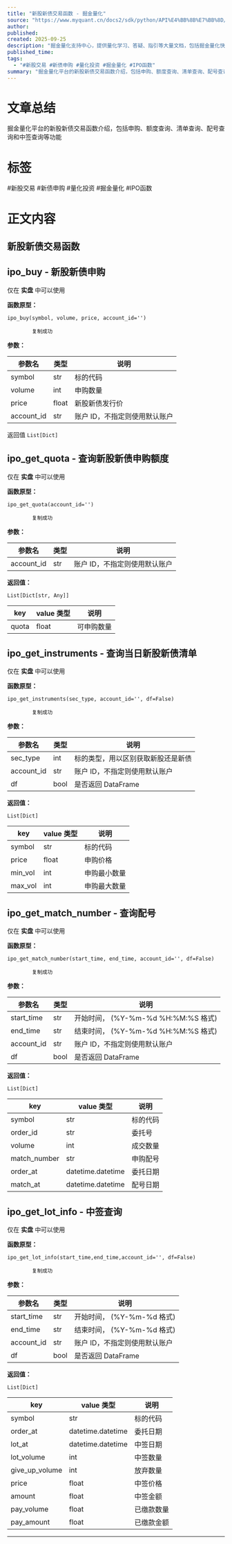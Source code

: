 ```yaml
---
title: "新股新债交易函数 - 掘金量化"
source: "https://www.myquant.cn/docs2/sdk/python/API%E4%BB%8B%E7%BB%8D/%E6%96%B0%E8%82%A1%E6%96%B0%E5%80%BA%E4%BA%A4%E6%98%93%E5%87%BD%E6%95%B0.html#ipo-buy-%E6%96%B0%E8%82%A1%E6%96%B0%E5%80%BA%E7%94%B3%E8%B4%AD"
author:
published:
created: 2025-09-25
description: "掘金量化支持中心，提供量化学习、答疑、指引等大量文档，包括掘金量化快速入门、操作指引、Python SDK内容、C++ SDK内容、C# SDK内容、Matlab SDK内容、基础数据、行情数据、量化数据、常见问题、量化工具等文档"
published_time:
tags:
  - "#新股交易 #新债申购 #量化投资 #掘金量化 #IPO函数"
summary: "掘金量化平台的新股新债交易函数介绍，包括申购、额度查询、清单查询、配号查询和中签查询等功能"
---
```

# 文章总结
掘金量化平台的新股新债交易函数介绍，包括申购、额度查询、清单查询、配号查询和中签查询等功能
# 标签
#新股交易 #新债申购 #量化投资 #掘金量化 #IPO函数
# 正文内容
## 新股新债交易函数

## ipo\_buy - 新股新债申购

仅在 **实盘** 中可以使用

**函数原型：**

```
ipo_buy(symbol, volume, price, account_id='')
 
        复制成功
```

**参数：**

| 参数名 | 类型 | 说明 |
| --- | --- | --- |
| symbol | str | 标的代码 |
| volume | int | 申购数量 |
| price | float | 新股新债发行价 |
| account\_id | str | 账户 ID，不指定则使用默认账户 |

返回值 `List[Dict]`

## ipo\_get\_quota - 查询新股新债申购额度

仅在 **实盘** 中可以使用

**函数原型：**

```
ipo_get_quota(account_id='')
 
        复制成功
```

**参数：**

| 参数名 | 类型 | 说明 |
| --- | --- | --- |
| account\_id | str | 账户 ID，不指定则使用默认账户 |

**返回值：**

`List[Dict[str, Any]]`

| key | value 类型 | 说明 |
| --- | --- | --- |
| quota | float | 可申购数量 |

## ipo\_get\_instruments - 查询当日新股新债清单

仅在 **实盘** 中可以使用

**函数原型：**

```
ipo_get_instruments(sec_type, account_id='', df=False)
 
        复制成功
```

**参数：**

| 参数名 | 类型 | 说明 |
| --- | --- | --- |
| sec\_type | int | 标的类型，用以区别获取新股还是新债 |
| account\_id | str | 账户 ID，不指定则使用默认账户 |
| df | bool | 是否返回 DataFrame |

**返回值：**

`List[Dict]`

| key | value 类型 | 说明 |
| --- | --- | --- |
| symbol | str | 标的代码 |
| price | float | 申购价格 |
| min\_vol | int | 申购最小数量 |
| max\_vol | int | 申购最大数量 |

## ipo\_get\_match\_number - 查询配号

仅在 **实盘** 中可以使用

**函数原型：**

```
ipo_get_match_number(start_time, end_time, account_id='', df=False)
 
        复制成功
```

**参数：**

| 参数名 | 类型 | 说明 |
| --- | --- | --- |
| start\_time | str | 开始时间， (%Y-%m-%d %H:%M:%S 格式) |
| end\_time | str | 结束时间， (%Y-%m-%d %H:%M:%S 格式) |
| account\_id | str | 账户 ID，不指定则使用默认账户 |
| df | bool | 是否返回 DataFrame |

**返回值：**

`List[Dict]`

| key | value 类型 | 说明 |
| --- | --- | --- |
| symbol | str | 标的代码 |
| order\_id | str | 委托号 |
| volume | int | 成交数量 |
| match\_number | str | 申购配号 |
| order\_at | datetime.datetime | 委托日期 |
| match\_at | datetime.datetime | 配号日期 |

## ipo\_get\_lot\_info - 中签查询

仅在 **实盘** 中可以使用

**函数原型：**

```
ipo_get_lot_info(start_time,end_time,account_id='', df=False)
 
        复制成功
```

**参数：**

| 参数名 | 类型 | 说明 |
| --- | --- | --- |
| start\_time | str | 开始时间， (%Y-%m-%d 格式) |
| end\_time | str | 结束时间， (%Y-%m-%d 格式) |
| account\_id | str | 账户 ID，不指定则使用默认账户 |
| df | bool | 是否返回 DataFrame |

**返回值：**

`List[Dict]`

| key | value 类型 | 说明 |
| --- | --- | --- |
| symbol | str | 标的代码 |
| order\_at | datetime.datetime | 委托日期 |
| lot\_at | datetime.datetime | 中签日期 |
| lot\_volume | int | 中签数量 |
| give\_up\_volume | int | 放弃数量 |
| price | float | 中签价格 |
| amount | float | 中签金额 |
| pay\_volume | float | 已缴款数量 |
| pay\_amount | float | 已缴款金额 |

---